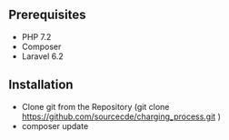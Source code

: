 ## Prerequisites

- PHP 7.2
- Composer
- Laravel 6.2


## Installation

- Clone git from the Repository (git clone https://github.com/sourcecde/charging_process.git
)
- composer update
